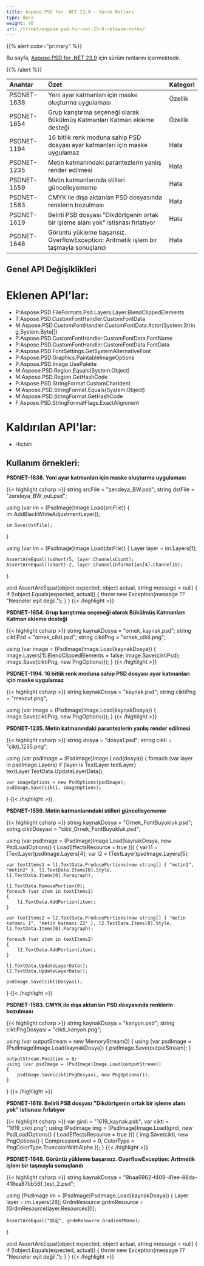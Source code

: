 ```yaml
---
title: Aspose.PSD for .NET 23.9 - Sürüm Notları
type: docs
weight: 40
url: /tr/net/aspose-psd-for-net-23-9-release-notes/
---
```


{{% alert color="primary" %}}

Bu sayfa, [Aspose.PSD for .NET 23.9](https://www.nuget.org/packages/Aspose.PSD/) için sürüm notlarını içermektedir.

{{% /alert %}}

| **Anahtar** | **Özet** | **Kategori** |
|:------------|:----------|:-------------|
| PSDNET-1638 | Yeni ayar katmanları için maske oluşturma uygulaması | Özellik |
| PSDNET-1654 | Grup karıştırma seçeneği olarak Bükülmüş Katmanları Katman ekleme desteği | Özellik |
| PSDNET-1194 | 16 bitlik renk moduna sahip PSD dosyası ayar katmanları için maske uygulamaz | Hata |
| PSDNET-1235 | Metin katmanındaki parantezlerin yanlış render edilmesi | Hata |
| PSDNET-1559 | Metin katmanlarında stilleri güncelleyememe | Hata |
| PSDNET-1583 | CMYK ile dışa aktarılan PSD dosyasında renklerin bozulması | Hata |
| PSDNET-1619 | Belirli PSB dosyası "Dikdörtgenin ortak bir işleme alanı yok" istisnası fırlatıyor | Hata |
| PSDNET-1648 | Görüntü yükleme başarısız. OverflowException: Aritmetik işlem bir taşmayla sonuçlandı | Hata |


## **Genel API Değişiklikleri**
# **Eklenen API'lar:**
- P:Aspose.PSD.FileFormats.Psd.Layers.Layer.BlendClippedElements
- T:Aspose.PSD.CustomFontHandler.CustomFontData
- M:Aspose.PSD.CustomFontHandler.CustomFontData.#ctor(System.String,System.Byte[])
- P:Aspose.PSD.CustomFontHandler.CustomFontData.FontName
- P:Aspose.PSD.CustomFontHandler.CustomFontData.FontData
- P:Aspose.PSD.FontSettings.GetSystemAlternativeFont
- P:Aspose.PSD.Graphics.PaintableImageOptions
- P:Aspose.PSD.Image.UsePalette
- M:Aspose.PSD.Region.Equals(System.Object)
- M:Aspose.PSD.Region.GetHashCode
- P:Aspose.PSD.StringFormat.CustomCharIdent
- M:Aspose.PSD.StringFormat.Equals(System.Object)
- M:Aspose.PSD.StringFormat.GetHashCode
- F:Aspose.PSD.StringFormatFlags.ExactAlignment


# **Kaldırılan API'lar:**
- Hiçbiri


## **Kullanım örnekleri:**

**PSDNET-1638. Yeni ayar katmanları için maske oluşturma uygulaması**

{{< highlight csharp >}}
string srcFile = "zendeya_BW.psd";
string dstFile = "zendeya_BW_out.psd";

using (var im = (PsdImage)Image.Load(srcFile))
{
    im.AddBlackWhiteAdjustmentLayer();

    im.Save(dstFile);
}

using (var im = (PsdImage)Image.Load(dstFile))
{
    Layer layer = im.Layers[1];

    AssertAreEqual((ushort)5, layer.ChannelsCount);
    AssertAreEqual((short)-2, layer.ChannelInformation[4].ChannelID);
}

void AssertAreEqual(object expected, object actual, string message = null)
{
    if (!object.Equals(expected, actual))
    {
        throw new Exception(message ?? "Nesneler eşit değil.");
    }
}
{{< /highlight >}}

**PSDNET-1654. Grup karıştırma seçeneği olarak Bükülmüş Katmanları Katman ekleme desteği**

{{< highlight csharp >}}
string kaynakDosya = "ornek_kaynak.psd";
string ciktiPsd = "ornek_cikti.psd";
string ciktiPng = "ornek_cikti.png";

using (var image = (PsdImage)Image.Load(kaynakDosya))
{
    image.Layers[1].BlendClippedElements = false;
    image.Save(ciktiPsd);
    image.Save(ciktiPng, new PngOptions());
}
{{< /highlight >}}

**PSDNET-1194. 16 bitlik renk moduna sahip PSD dosyası ayar katmanları için maske uygulamaz**

{{< highlight csharp >}}
string kaynakDosya = "kaynak.psd";
string ciktiPng = "mevcut.png";

using (var image = (PsdImage)Image.Load(kaynakDosya))
{
    image.Save(ciktiPng, new PngOptions());
}
{{< /highlight >}}

**PSDNET-1235. Metin katmanındaki parantezlerin yanlış render edilmesi**

{{< highlight csharp >}}
string dosya = "dosya1.psd";
string cikti = "cikti_1235.png";

using (var psdImage = (PsdImage)Image.Load(dosya))
{
    foreach (var layer in psdImage.Layers)
    if (layer is TextLayer textLayer)
    textLayer.TextData.UpdateLayerData();

    var imageOptions = new PsdOptions(psdImage);
    psdImage.Save(cikti, imageOptions);
}
{{< /highlight >}}

**PSDNET-1559. Metin katmanlarındaki stilleri güncelleyememe**

{{< highlight csharp >}}
string kaynakDosya = "Ornek_FontBuyukluk.psd";
string ciktiDosyasi = "cikti_Ornek_FontBuyukluk.psd";

using (var psdImage = (PsdImage)Image.Load(kaynakDosya, new PsdLoadOptions() { LoadEffectsResource = true }))
{
    var l1 = (TextLayer)psdImage.Layers[4];
    var l2 = (TextLayer)psdImage.Layers[5];

    var textItems1 = l1.TextData.ProducePortions(new string[] { "metin1", "metin2" }, l1.TextData.Items[0].Style, l1.TextData.Items[0].Paragraph);

    l1.TextData.RemovePortion(0);
    foreach (var item in textItems1)
    {
        l1.TextData.AddPortion(item);
    }

    var textItems2 = l2.TextData.ProducePortions(new string[] { "metin katmanı 1", "metin katmanı 22" }, l2.TextData.Items[0].Style, l2.TextData.Items[0].Paragraph);

    foreach (var item in textItems2)
    {
        l2.TextData.AddPortion(item);
    }

    l1.TextData.UpdateLayerData();
    l2.TextData.UpdateLayerData();

    psdImage.Save(ciktiDosyasi);
}
{{< /highlight >}}

**PSDNET-1583. CMYK ile dışa aktarılan PSD dosyasında renklerin bozulması**

{{< highlight csharp >}}
string kaynakDosya = "kanyon.psd";
string ciktiPngDosyasi = "cikti_kanyon.png";

using (var outputStream = new MemoryStream())
{
    using (var psdImage = (PsdImage)Image.Load(kaynakDosya))
    {
        psdImage.Save(outputStream);
    }

    outputStream.Position = 0;
    using (var psdImage = (PsdImage)Image.Load(outputStream))
    {
        psdImage.Save(ciktiPngDosyasi, new PngOptions());
    }
}
{{< /highlight >}}

**PSDNET-1619. Belirli PSB dosyası "Dikdörtgenin ortak bir işleme alanı yok" istisnası fırlatıyor**

{{< highlight csharp >}}
var girdi = "1619_kaynak.psb";
var cikti = "1619_cikti.png";
using (PsdImage img = (PsdImage)Image.Load(girdi, new PsdLoadOptions() { LoadEffectsResource = true }))
{
    img.Save(cikti,
    new PngOptions() { CompressionLevel = 9, ColorType = PngColorType.TruecolorWithAlpha });
}
{{< /highlight >}}

**PSDNET-1648. Görüntü yükleme başarısız. OverflowException: Aritmetik işlem bir taşmayla sonuçlandı**

{{< highlight csharp >}}
string kaynakDosya = "9baa6962-f409-41ee-88da-418ea87bb56f_test_2.psd";

using (PsdImage im = (PsdImage)PsdImage.Load(kaynakDosya))
{
    Layer layer = im.Layers[28];
    GrdmResource grdmResource = (GrdmResource)layer.Resources[0];

    AssertAreEqual("自定", grdmResource.GradientName);
}

void AssertAreEqual(object expected, object actual, string message = null)
{
    if (!object.Equals(expected, actual))
    {
        throw new Exception(message ?? "Nesneler eşit değil.");
    }
}
{{< /highlight >}}
